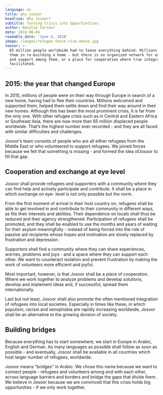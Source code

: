 ```yaml
---
language: en
title: why-josoor
headline: Why Josoor?
subtitle: Turning Crisis into Opportunities
author: Natalie Zarzour
date: 2018-06-04
readable_date: 'June 4, 2018'
image: /images/refugee-fence-rise-above.jpg
teaser: >-
  65 million people worldwide had to leave everything behind. Millions support
  them in re-building a home - but there is no organized network for exchange
  and support among them, or a place for cooperation where true integration is
  facilitated.
---
```


## 2015: the year that changed Europe

In 2015, millions of people were on their way through Europe in search of a new home, having had to flee their countries. Millions welcomed and supported them, helped them settle down and find their way around in their new homes. Although this has been the most prominent crisis, it is far from the only one. With other refugee crisis such as in Central and Eastern Africa or Southeast Asia, there are now more than 65 million displaced people worldwide. That’s the highest number ever recorded - and they are all faced with similar difficulties and challenges.

Josoor’s team consists of people who are all either refugees from the Middle East or who volunteered to support refugees. We joined forces because we felt that something is missing - and formed the idea of ​​Josoor to fill that gap.

## Cooperation and exchange at eye level
 
Josoor shall provide refugees and supporters with a community where they can find help and actively participate and contribute. It shall be a place in which exchange on eye- level is not only possible but the norm.

From the first moment of arrival in their host country on, refugees shall be able to get involved in and contribute to their community in different ways, as fits their interests and abilities. Their dependence on locals shall thus be reduced and their agency strengthened. Participation of refugees shall be promoted, and they shall be enabled to use the months and years of waiting for their asylum meaningfully - instead of being forced into the role of passive aid recipients whose hopes and motivation are slowly replaced by frustration and depression.
 
Supporters shall find a community where they can share experiences, worries, problems and joys - and a space where they can support each other. We want to counteract isolation and prevent frustration by making the work of volunteers more efficient and joyful.
 
Most important, however, is that Josoor shall be a place of cooperation. Where we work together to analyze problems and develop solutions, develop and implement ideas and, if successful, spread them internationally.
 
Last but not least, Josoor shall also promote the often mentioned integration of refugees into local societies. Especially in times like these, in which populism, racism and xenophobia are rapidly increasing worldwide, Josoor shall be an alternative to the growing division of society.

## Building bridges

Because everything has to start somewhere, we start in Europe in Arabic, English and German. As many languages ​​as possible shall follow as soon as possible - and eventually, Josoor shall be available in all countries which host larger number of refugees, worldwide.

Josoor means "bridges" in Arabic. We chose this name because we want to connect people - refugees and volunteers among and with each other, across language barriers and borders and bridge the gaps that divide them. We believe in Josoor because we are convinced that this crisis holds big opportunities - if we only work together.
